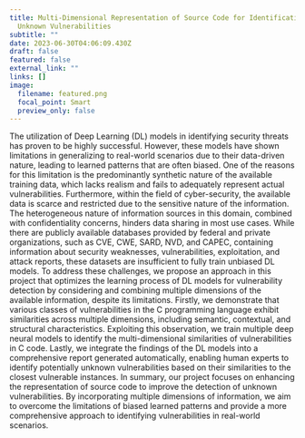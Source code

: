 ```yaml
---
title: Multi-Dimensional Representation of Source Code for Identification of
  Unknown Vulnerabilities
subtitle: ""
date: 2023-06-30T04:06:09.430Z
draft: false
featured: false
external_link: ""
links: []
image:
  filename: featured.png
  focal_point: Smart
  preview_only: false
---
```

The utilization of Deep Learning (DL) models in identifying security threats has
proven to be highly successful. However, these models have shown limitations in
generalizing to real-world scenarios due to their data-driven nature, leading to
learned patterns that are often biased. One of the reasons for this limitation is the
predominantly synthetic nature of the available training data, which lacks realism
and fails to adequately represent actual vulnerabilities. Furthermore, within the
field of cyber-security, the available data is scarce and restricted due to the
sensitive nature of the information. The heterogeneous nature of information
sources in this domain, combined with confidentiality concerns, hinders data
sharing in most use cases. While there are publicly available databases provided
by federal and private organizations, such as CVE, CWE, SARD, NVD, and CAPEC,
containing information about security weaknesses, vulnerabilities, exploitation,
and attack reports, these datasets are insufficient to fully train unbiased DL
models.
To address these challenges, we propose an approach in this project that
optimizes the learning process of DL models for vulnerability detection by
considering and combining multiple dimensions of the available information,
despite its limitations. Firstly, we demonstrate that various classes of
vulnerabilities in the C programming language exhibit similarities across multiple
dimensions, including semantic, contextual, and structural characteristics.
Exploiting this observation, we train multiple deep neural models to identify the
multi-dimensional similarities of vulnerabilities in C code. Lastly, we integrate the
findings of the DL models into a comprehensive report generated automatically,
enabling human experts to identify potentially unknown vulnerabilities based on
their similarities to the closest vulnerable instances.
In summary, our project focuses on enhancing the representation of source code
to improve the detection of unknown vulnerabilities. By incorporating multiple
dimensions of information, we aim to overcome the limitations of biased learned
patterns and provide a more comprehensive approach to identifying
vulnerabilities in real-world scenarios.